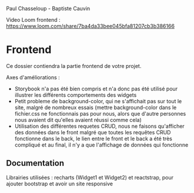 Paul Chasseloup - Baptiste Cauvin

Video Loom frontend : https://www.loom.com/share/7ba4da33bee045bfa81207cb3b386166
# Frontend

Ce dossier contiendra la partie frontend de votre projet.

Axes d'améliorations : 
- Storybook n'a pas été bien compris et n'a donc pas été utilisé pour illustrer les différents comportements des widgets
- Petit probleme de background-color, qui ne s'affichait pas sur tout le site, malgré de nombreux essais (mettre background-color dans le fichier.css ne fonctionnais pas pour nous, alors que d'autre personnes nous avaient dit qu'elles avaient réussi comme cela)
- Utilisation des différentes requetes CRUD, nous ne faisons qu'afficher des données dans le front malgré que toutes les requêtes CRUD fonctionne dans le back, le lien entre le front et le back a été très compliqué et au final, il n'y a que l'affichage de données qui fonctionne

## Documentation

Librairies utilisées : recharts (Widget1 et Widget2) et reactstrap, pour ajouter bootstrap et avoir un site responsive
